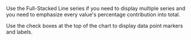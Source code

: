 Use the Full-Stacked Line series if you need to display multiple series and you need to emphasize every value's percentage contribution into total. 

Use the check boxes at the top of the chart to display data point markers and labels.
